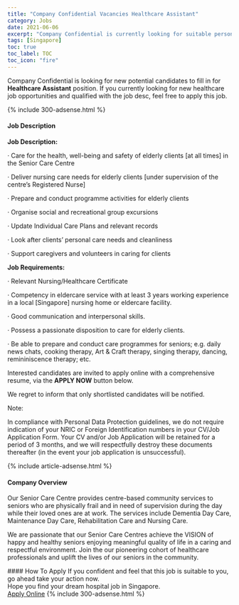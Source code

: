 ```yaml
---
title: "Company Confidential Vacancies Healthcare Assistant" 
category: Jobs 
date: 2021-06-06 
excerpt: "Company Confidential is currently looking for suitable person to fill in the Healthcare Assistant which positioned at Singapore" 
tags: [Singapore] 
toc: true 
toc_label: TOC 
toc_icon: "fire" 
--- 
```


<p>Company Confidential is looking for new potential candidates to fill in for <b>Healthcare Assistant</b> position. If you currently looking for new healthcare job opportunities and qualified with the job desc, feel free to apply this job.
</p>{% include 300-adsense.html %} 
<div><div><h4>Job Description</h4></div><div><div><span><div><p><strong>Job Description:</strong></p><p>&#183; Care for the health, well-being and safety of elderly clients [at all times] in the Senior Care Centre</p><p>&#183; Deliver nursing care needs for elderly clients [under supervision of the centre&#8217;s Registered Nurse]</p><p>&#183; Prepare and conduct programme activities for elderly clients</p><p>&#183; Organise social and recreational group excursions</p><p>&#183; Update Individual Care Plans and relevant records</p><p>&#183; Look after clients&#8217; personal care needs and cleanliness</p><p>&#183; Support caregivers and volunteers in caring for clients</p><p><strong>Job Requirements:</strong></p><p>&#183; Relevant Nursing/Healthcare Certificate</p><p>&#183; Competency in eldercare service with at least 3 years working experience in a local [Singapore] nursing home or eldercare facility.</p><p>&#183; Good communication and interpersonal skills.</p><p>&#183; Possess a passionate disposition to care for elderly clients.</p><p>&#183; Be able to prepare and conduct care programmes for seniors; e.g. daily news chats, cooking therapy, Art &amp; Craft therapy, singing therapy, dancing, remininiscence therapy; etc.</p><p>Interested candidates are invited to apply online with a comprehensive resume, via the&#160;<strong>APPLY NOW</strong>&#160;button below.</p><p>We regret to inform that only shortlisted candidates will be notified.</p><p>Note:</p><p>In compliance with Personal Data Protection guidelines, we do not require indication of your NRIC or Foreign Identification numbers in your CV/Job Application Form. Your CV and/or Job Application will be retained for a period of 3 months, and we will respectfully destroy these documents thereafter (in the event your job application is unsuccessful).</p></div></span></div></div></div> 
{% include article-adsense.html %} 
<div><div><h4>Company Overview</h4></div><div><div><span><div><p>Our Senior Care Centre provides centre-based community services to seniors who are physically frail and in need of supervision during the day while their loved ones are at work. The services include Dementia Day Care, Maintenance Day Care, Rehabilitation Care and Nursing Care.</p><p>We are passionate that our Senior Care Centres achieve the VISION of happy and healthy seniors enjoying meaningful quality of life in a caring and respectful environment. Join the our pioneering cohort of healthcare professionals and uplift the lives of our seniors in the community.</p></div></span></div></div></div> 
#### How To Apply 
If you confident and feel that this job is suitable to you, go ahead take your action now. <br/> 
Hope you find your dream hospital job in Singapore. <br/> 
<a href="https://www.jobstreet.com.my/en/job/healthcare-assistant-8553179/origin/sg?jobId=jobstreet-sg-job-8553179" class="btn btn--warning" target="_blank" rel="nofollow noopenner">Apply Online</a> 
{% include 300-adsense.html %} 
